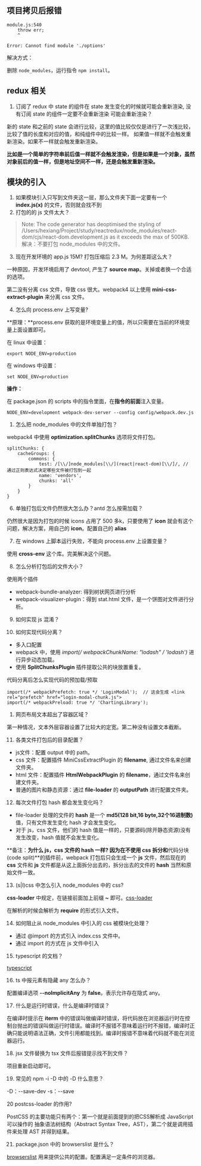 ## 项目拷贝后报错

    module.js:540
        throw err;
        ^
    
    Error: Cannot find module './options'
    
解决方式：

删除 `node_modules`，运行指令 `npm install`。

## redux 相关

1. 订阅了 redux 中 state 的组件在 state 发生变化的时候就可能会重新渲染, 没有订阅 state 的组件一定要不会重新渲染
可能会重新渲染？
 
 新的 state 和之前的 state 会进行比较，这里的值比较仅仅是进行了一次浅比较，比较了值的长度和对应的值，和纯组件中的比较一样。
 如果值一样就不会触发重新渲染。如果不一样就会触发重新渲染。
 
**比如是一个简单的字符串前后值一样就不会触发渲染，但是如果是一个对象，虽然对象前后的值一样，但是地址空间不一样，还是会触发重新渲染。**

## 模块的引入

1. 如果模块引入只写到文件夹这一层，那么文件夹下面一定要有一个 **index.js(x)** 的文件，否则就会找不到
2. 打包的的 js 文件太大？
>Note: The code generator has deoptimised the styling of /Users/hexiang/Project/study/reactredux/node_modules/react-dom/cjs/react-dom.development.js as it exceeds the max of 500KB.
解决：不要打包 node_modules 中的文件。

3. 现在开发环境的 app.js 15M? 打包压缩后 2.3 M。为何差距这么大？

一种原因，开发环境启用了 devtool, 产生了 **source map**。关掉或者换一个合适的选项。

第二没有分离 css 文件，导致 css 很大。webpack4 以上使用 **mini-css-extract-plugin** 来分离 css 文件。

4. 怎么向 process.env 上写变量?

**原理：**process.env 获取的是环境变量上的值，所以只需要在当前的环境变量上面设置即可。

在 linux 中设置：

    export NODE_ENV=production

在 windows 中设置：

    set NODE_ENV=production 

**操作：**

在 package.json 的 scripts 中的指令里面，在**指令的前面**注入变量。 
```
NODE_ENV=development webpack-dev-server --config config/webpack.dev.js
```
1. 怎么把 node_modules 中的文件单独打包？

webpack4 中使用 **optimization.splitChunks** 选项将文件打包。

```
splitChunks: {
    cacheGroups: {
        commons: {
            test: /[\\/]node_modules[\\/](react|react-dom)[\\/]/, // 通过正则表达式决定哪些文件被打包到一起
            name: 'vendors',
            chunks: 'all'
        }
    }
}
```

6. 单独打包后文件仍然很大怎么办？antd 怎么按需加载？

仍然很大是因为打包的时候 icons 占用了 500 多k，只要使用了 **icon** 就会有这个问题，解决方案，用自己的 **icon**。配置自己的 **alias**

7. 在 windows 上脚本运行失败，不能向 process.env 上设置变量？

使用 **cross-env** 这个库。完美解决这个问题。

8. 怎么分析打包后的文件大小？

使用两个插件

- webpack-bundle-analyzer: 得到树状网页进行分析
- webpack-visualizer-plugin：得到 stat.html 文件，是一个饼图对文件进行分析。
 
9. 如何实现 js 混淆？

10. 如何实现代码分离？

- 多入口配置
- webpack 中，使用 **import(/* webpackChunkName: "lodash" */ 'lodash')** 进行异步动态加载。
- 使用 **SplitChunksPlugin** 插件提取公共的块放置重复。

代码分离后怎么实现代码的预加载/预取
```
import(/* webpackPrefetch: true */ 'LoginModal');  // 这会生成 <link rel="prefetch" href="login-modal-chunk.js">
import(/* webpackPreload: true */ 'ChartingLibrary');
```

1. 网页布局文本超出了容器区域？

第一种情况，文本外层容器设置了比较大的定宽。第二种没有设置文本截断。

11. 各类文件打包后的目录配置？

- js文件：配置 output 中的 path。
- css 文件：配置插件 MiniCssExtractPlugin 的 **filename**, 通过文件名来创建文件夹。
- html 文件：配置插件 **HtmlWebpackPlugin** 的 **filename**，通过文件名来创建文件夹。
- 普通的图片和静态资源：通过 **file-loader** 的 **outputPath** 进行配置文件夹。

12. 每次文件打包 hash 都会发生变化吗？

- file-loader 处理的文件的 **hash** 是一个 **md5(128 bit,16 byte,32个16进制数)** 值，只有文件发生变化 hash 才会发生变化。
- 对于 js，css 文件，他们的 hash 值是一样的，只要源码(除开静态资源)没有发生改变，hash 值就不会发生变化。

**备注：**为什么 js，css 文件的 hash 一样?
因为在不使用 **css** 拆分和**代码分块 (code split)**的插件前，webpack 打包后只会生成一个 **js** 文件，然后现在的 **css** 文件和 **js** 文件都是从这上面拆分出去的，拆分出去的文件的 **hash** 当然和原始文件一致。

13. (s|l)css 中怎么引入 node_modules 中的 css?

**css-loader** 中规定，在链接前面加上前缀 **~** 即可。[css-loader](https://webpack.docschina.org/loaders/css-loader/)

在解析的时候会解析为 **require** 的形式引入文件。

14. 如何阻止从 node_modules 中引入的 css 被模块化处理？

- 通过 @import 的方式引入 index.css 文件中。
- 通过 import 的方式在 js 文件中引入

15. typescript 的文档？

[typescript](https://ts.xcatliu.com/basics/declaration-files)

16. ts 中报元素有隐藏 any 怎么办？

配置编译选项 **--noImplicitAny** 为 **false**。表示允许存在隐式 any。

17. 什么是运行时错误，什么是编译时错误？

在编译时提示在 **iterm** 中的错误叫做编译时错误，将代码放在浏览器运行时在控制台抛出的错误叫做运行时错误。编译时不报错不意味着运行时不报错，编译时正确只能说明语法正确，文件引用都能找到。编译时报错不意味着代码就不能在浏览器运行。

18. jsx 文件替换为 tsx 文件后报错提示找不到文件？

项目重新启动即可。

19. 常见的 npm -i -D 中的 -D 什么意思？

-D：--save-dev
-s：--save

20 postcss-loader 的作用?

PostCSS 的主要功能只有两个：第一个就是前面提到的把CSS解析成 JavaScript 可以操作的 抽象语法树结构（Abstract Syntax Tree，AST），第二个就是调用插件来处理 AST 并得到结果。

21. package.json 中的 browserslist 是什么？

[browserslist](https://github.com/browserslist/browserslist#readme) 用来提供公共的配置。配置满足一定条件的浏览器。



